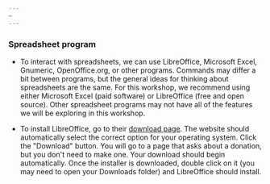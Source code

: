 ```yaml
---
~
---
```


### Spreadsheet program

- To interact with spreadsheets, we can use LibreOffice, Microsoft Excel, Gnumeric, OpenOffice.org, or other programs.
  Commands may differ a bit between programs, but the general ideas for thinking about spreadsheets are the same. For this workshop,
  we recommend using either Microsoft Excel (paid software) or LibreOffice (free and open source). Other spreadsheet programs may
  not have all of the features we will be exploring in this workshop.

- To install LibreOffice, go to their [download page](https://www.libreoffice.org/download/download/). The website should
  automatically select the correct option for your operating system. Click the "Download" button. You will go to a page that asks about a
  donation, but you don't need to make one. Your download should begin automatically. Once the installer is downloaded, double click on it (you may need to open your Downloads folder) and LibreOffice should install.


